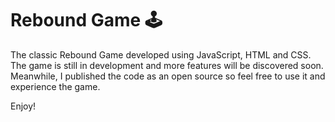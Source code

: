 # Rebound Game  🕹 

The classic Rebound Game developed using JavaScript, HTML and CSS. The game is still in development and more features will be discovered soon.
Meanwhile, I published the code as an open source so feel free to use it and experience the game.

Enjoy!
